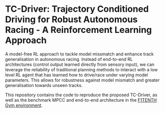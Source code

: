# TC-Driver: Trajectory Conditioned Driving for Robust Autonomous Racing - A Reinforcement Learning Approach

A model-free RL approach to tackle model missmatch and enhance track generalisation in autonomous racing. Instead of end-to-end RL architectures (control output learned directly from sensory input), we can leverage the reliability of traditional planning methods to interact with a low level RL agent that has learned how to drive/race under varying model parameters. This allows for robustness against model mismatch and greater generalisation towards unseen tracks.

This repository contains the code to reproduce the proposed TC-Driver, as well as the benchmark MPCC and end-to-end architecture in the [F1TENTH Gym environment](https://github.com/f1tenth/f1tenth_gym).  
